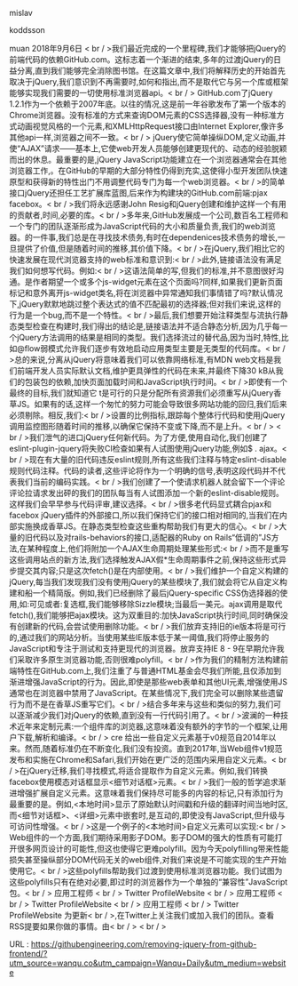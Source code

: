  
  
  
  
 mislav 
  
  
  
 koddsson 
  
  
  
 muan 
 2018年9月6日 
 < br / >我们最近完成的一个里程碑,我们才能够把jQuery的前端代码的依赖GitHub.com。这标志着一个渐进的结束,多年的过渡jQuery的日益分离,直到我们能够完全消除图书馆。在这篇文章中,我们将解释历史的开始首先取决于jQuery,我们意识到不再需要时,如何和指出,而不是取代它与另一个库或框架能够实现我们需要的一切使用标准浏览器api。< br / > GitHub.com了jQuery 1.2.1作为一个依赖于2007年底。以往的情况,这是前一年谷歌发布了第一个版本的Chrome浏览器。没有标准的方式来查询DOM元素的CSS选择器,没有一种标准方式动画视觉风格的一个元素,和XMLHttpRequest接口由Internet Explorer,像许多其他api一样,浏览器之间不一致。< br / > jQuery使它简单操纵DOM,定义动画,并使“AJAX”请求——基本上,它使web开发人员能够创建更现代的、动态的经验脱颖而出的休息。最重要的是,jQuery JavaScript功能建立在一个浏览器通常会在其他浏览器工作,。在GitHub的早期的大部分特性仍得到充实,这使得小型开发团队快速原型和获得新的特性出门不用调整代码专门为每一个web浏览器。< br / >的简单接口jQuery还担任工艺扩展库蓝图,后来作为构建块的GitHub.com前端:pjax facebox。< br / >我们将永远感谢John Resig和jQuery创建和维护这样一个有用的贡献者,时间,必要的库。< br / >多年来,GitHub发展成一个公司,数百名工程师和一个专门的团队逐渐形成为JavaScript代码的大小和质量负责,我们的web浏览器。的一件事,我们总是在寻找技术债务,有时在dependenices技术债务的增长,一旦提供了价值,但是随着时间的推移,其价值下降。< br / >在jQuery,我们相比它的快速发展在现代浏览器支持的web标准和意识到:< br / >此外,链接语法没有满足我们如何想写代码。例如:< br / >这语法简单的写,但我们的标准,并不意图很好沟通。是作者期望一个或多个js-widget元素在这个页面吗?同样,如果我们更新页面标记和意外离开js-widget类名,将在浏览器中异常通知我们事情错了吗?默认情况下,jQuery默默地跳过整个表达式的值不匹配最初的选择器;但对我们来说,这样的行为是一个bug,而不是一个特性。< br / >最后,我们想要开始注释类型与流执行静态类型检查在构建时,我们得出的结论是,链接语法并不适合静态分析,因为几乎每一个jQuery方法调用的结果是相同的类型。我们选择流过的替代品,因为当时,特性,比如@flow弱模式允许我们逐步有效地启动应用类型主要是无类型的代码库。< br / >总的来说,分离从jQuery将意味着我们可以依靠网络标准,有MDN web文档是我们前端开发人员实际默认文档,维护更具弹性的代码在未来,并最终下降30 kB从我们的包装包的依赖,加快页面加载时间和JavaScript执行时间。< br / >即使有一个最终的目标,我们就知道它 
 t是可行的只是分配所有资源我们必须重写从jQuery香草JS。如果有的话,这样一个匆忙的努力可能会导致很多网站功能的回归,我们后来必须剔除。相反,我们:< br / >设置的比例指标,跟踪每个整体行代码和使用jQuery调用监控图形随着时间的推移,以确保它保持不变或下降,而不是上升。< br / > < br / >我们泄气的进口jQuery任何新代码。为了方便,使用自动化,我们创建了eslint-plugin-jquery将失败CI检查如果有人试图使用jQuery功能,例如$ . ajax。< br / >现在有大量的旧代码违反eslint规则,所有这些我们注释与特定eslint-disable规则代码注释。代码的读者,这些评论将作为一个明确的信号,表明这段代码并不代表我们当前的编码实践。< br / >我们创建了一个使请求机器人就会留下一个评论评论拉请求发出砰的我们的团队每当有人试图添加一个新的eslint-disable规则。这样我们会早早参与代码评审,建议选择。< br / >很多老代码显式耦合pjax和facebox jQuery插件的外部接口,所以我们保持它们的接口相对相同的,当我们在内部实施换成香草JS。在静态类型检查这些重构帮助我们有更大的信心。< br / >大量的旧代码以及对rails-behaviors的接口,适配器的Ruby on Rails“低调的”JS方法,在某种程度上,他们将附加一个AJAX生命周期处理某些形式:< br / >而不是重写这些调用站点的新方法,我们选择触发AJAX假*生命周期事件之前,保持这些形式异步提交其内容;只是这次fetch()是在内部使用。< br / >我们维护一个自定义构建的jQuery,每当我们发现我们没有使用jQuery的某些模块了,我们就会将它从自定义构建和船一个精简版。例如,我们已经删除了最后jQuery-specific CSS伪选择器的使用,如:可见或者:复选框,我们能够移除Sizzle模块;当最后一美元。ajax调用是取代fetch(),我们能够把ajax模块。这为双重目的:加快JavaScript执行时间,同时确保没有创建新的代码,会尝试使用删除功能。< br / >我们放弃支持旧的ie版本将是可行的,通过我们的网站分析。当使用某些IE版本低于某一阈值,我们将停止服务的JavaScript和专注于测试和支持更现代的浏览器。放弃支持IE 8 - 9在早期允许我们采取许多原生浏览器功能,否则很难polyfill。< br / >作为我们的精制方法构建前端特性在GitHub.com上,我们注重了与普通HTML基金会尽我们所能,且仅添加到渐进增强JavaScript的行为。因此,即使是那些web表单和其他UI元素,增强使用JS通常也在浏览器中禁用了JavaScript。在某些情况下,我们完全可以删除某些遗留行为而不是在香草JS重写它们。< br / >结合多年来与这些和类似的努力,我们可以逐渐减少我们对jQuery的依赖,直到没有一行代码引用了。< br / >波澜的一种技术近年来定制元素:一个组件库的浏览器,这意味着没有额外的字节的一个框架,让用户下载,解析和编译。< br / > cre 
 给出一些自定义元素基于v0规范自2014年以来。然而,随着标准仍在不断变化,我们没有投资。直到2017年,当Web组件v1规范发布和实施在Chrome和Safari,我们开始在更广泛的范围内采用自定义元素。< br / >在jQuery迁移,我们寻找模式,将适合提取作为自定义元素。例如,我们转换facebox使用模态对话框显示<细节对话框>元素。< br / >我们一般的哲学追求渐进增强扩展自定义元素。这意味着我们保持尽可能多的内容的标记,只有添加行为最重要的是。例如,<本地时间>显示了原始默认时间戳和升级的翻译时间当地时区,而<细节对话框>、<详细>元素中嵌套时,是互动的,即使没有JavaScript,但升级与可访问性增强。< br / >这是一个例子的<本地时间>自定义元素可以实现:< br / > Web组件的一个方面,我们期待采用影子DOM。影子DOM的强大的性质有可能打开很多网页设计的可能性,但这也使得它更难polyfill。因为今天polyfilling带来性能损失甚至操纵部分DOM代码无关的web组件,对我们来说是不可能实现的生产开始使用它。< br / >这些polyfills帮助我们过渡到使用标准浏览器功能。我们试图为这些polyfills只有在绝对必要,即过时的浏览器作为一个单独的“兼容性”JavaScript包。< br / > 
 应用工程师 
 < br / > 
 Twitter ProfileWebsite 
 < br / > 
 应用工程师 
 < br / > 
 Twitter ProfileWebsite 
 < br / > 
 应用工程师 
 < br / > 
 Twitter ProfileWebsite 
 为更新< br / >,在Twitter上关注我们或加入我们的团队。查看RSS提要如果你做的事情。由< br / > < br / > 
  
 URL : https://githubengineering.com/removing-jquery-from-github-frontend/?utm_source=wanqu.co&utm_campaign=Wanqu+Daily&utm_medium=website